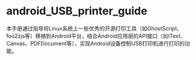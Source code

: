 # android_USB_printer_guide
本手册通过指导将Linux系统上一些优秀的开源打印工具（如GhostScript、foo2zjs等）移植到Android平台，结合Android应用层的API接口（如IText、Canvas、PDFDocument等），实现Android设备控制USB打印机进行打印的功能。 
